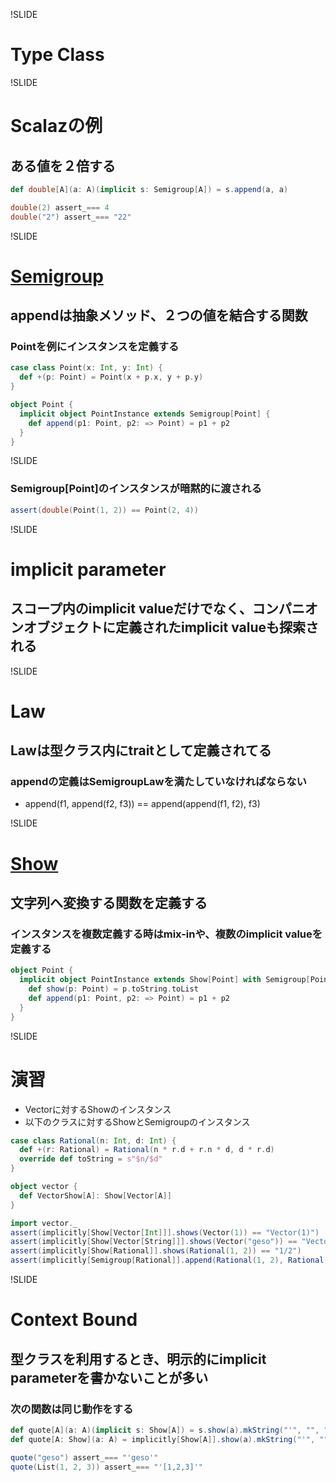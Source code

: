 !SLIDE

# Type Class

!SLIDE

# Scalazの例

## ある値を２倍する

```scala
def double[A](a: A)(implicit s: Semigroup[A]) = s.append(a, a)

double(2) assert_=== 4
double("2") assert_=== "22"
```

!SLIDE

# [Semigroup](http://halcat0x15a.github.com/scalaz/core/target/scala-2.9.2/api/index.html#scalaz.Semigroup)

## appendは抽象メソッド、２つの値を結合する関数

### Pointを例にインスタンスを定義する

```scala
case class Point(x: Int, y: Int) {
  def +(p: Point) = Point(x + p.x, y + p.y)
}

object Point {
  implicit object PointInstance extends Semigroup[Point] {
    def append(p1: Point, p2: => Point) = p1 + p2
  }
}
```

!SLIDE

### Semigroup[Point]のインスタンスが暗黙的に渡される

```scala
assert(double(Point(1, 2)) == Point(2, 4))
```

!SLIDE

# implicit parameter

## スコープ内のimplicit valueだけでなく、コンパニオンオブジェクトに定義されたimplicit valueも探索される

!SLIDE

# Law

## Lawは型クラス内にtraitとして定義されてる

### appendの定義はSemigroupLawを満たしていなければならない

* append(f1, append(f2, f3)) == append(append(f1, f2), f3)

!SLIDE

# [Show](http://halcat0x15a.github.com/scalaz/core/target/scala-2.9.2/api/index.html#scalaz.Show)

## 文字列へ変換する関数を定義する

### インスタンスを複数定義する時はmix-inや、複数のimplicit valueを定義する

```scala
object Point {
  implicit object PointInstance extends Show[Point] with Semigroup[Point] {
    def show(p: Point) = p.toString.toList
    def append(p1: Point, p2: => Point) = p1 + p2
  }
}
```

!SLIDE

# 演習

* Vectorに対するShowのインスタンス
* 以下のクラスに対するShowとSemigroupのインスタンス

```scala
case class Rational(n: Int, d: Int) {
  def +(r: Rational) = Rational(n * r.d + r.n * d, d * r.d)
  override def toString = s"$n/$d"
}

object vector {
  def VectorShow[A]: Show[Vector[A]]
}

import vector._
assert(implicitly[Show[Vector[Int]]].shows(Vector(1)) == "Vector(1)")
assert(implicitly[Show[Vector[String]]].shows(Vector("geso")) == "Vector(geso)")
assert(implicitly[Show[Rational]].shows(Rational(1, 2)) == "1/2")
assert(implicitly[Semigroup[Rational]].append(Rational(1, 2), Rational(1, 2)) == Rational(4, 4))
```

!SLIDE

# Context Bound

## 型クラスを利用するとき、明示的にimplicit parameterを書かないことが多い

### 次の関数は同じ動作をする

```scala
def quote[A](a: A)(implicit s: Show[A]) = s.show(a).mkString("'", "", "'")
def quote[A: Show](a: A) = implicitly[Show[A]].show(a).mkString("'", "", "'")

quote("geso") assert_=== "'geso'"
quote(List(1, 2, 3)) assert_=== "'[1,2,3]'"
```
